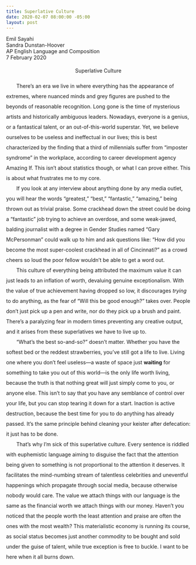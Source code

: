 ```yaml
---
title: Superlative Culture
date: 2020-02-07 08:00:00 -05:00
layout: post
---
```


<article>
<p>
Emil Sayahi<br>
Sandra Dunstan-Hoover<br>
AP English Language and Composition<br>
7 February 2020<br>
</p>

<p align="center" style="line-height: 2;">Superlative Culture</p>
<p style="line-height: 2;">
	&emsp;&emsp;There’s an era we live in where everything has the appearance of extremes, where nuanced minds and grey figures are pushed to the beyonds of reasonable recognition. Long gone is the time of mysterious artists and historically ambiguous leaders. Nowadays, everyone is a genius, or a fantastical talent, or an out-of-this-world superstar. Yet, we believe ourselves to be useless and ineffectual in our lives; this is best characterized by the finding that a third of millennials suffer from “imposter syndrome” in the workplace, according to career development agency Amazing If. This isn’t about statistics though, or what I can prove either. This is about what frustrates me to my core.<br>
	&emsp;&emsp;If you look at any interview about anything done by any media outlet, you will hear the words “greatest,” “best,” “fantastic,” “amazing,” being thrown out as trivial praise. Some crackhead down the street could be doing a “fantastic” job trying to achieve an overdose, and some weak-jawed, balding journalist with a degree in Gender Studies named “Gary McPersonman” could walk up to him and ask questions like: “How did you become the most super-coolest crackhead in all of Cincinnati?” as a crowd cheers so loud the poor fellow wouldn’t be able to get a word out.<br>
	&emsp;&emsp;This culture of everything being attributed the maximum value it can just leads to an inflation of worth, devaluing genuine exceptionalism. With the value of true achievement having dropped so low, it discourages <em>trying</em> to do anything, as the fear of “Will this be good enough?” takes over. People don’t just pick up a pen and write, nor do they pick up a brush and paint. There’s a paralyzing fear in modern times preventing any creative output, and it arises from these superlatives we have to live up to.<br>
	&emsp;&emsp;“What’s the best so-and-so?” doesn’t matter. Whether you have the softest bed or the reddest strawberries, you’ve still got a life to live. Living one where you don’t feel useless—a waste of space just <strong>waiting</strong> for something to take you out of this world—is the only life worth living, because the truth is that nothing great will just simply come to you, or anyone else. This isn’t to say that you have any semblance of control over your life, but you can stop tearing it down for a start. Inaction is active destruction, because the best time for you to do anything has already passed. It’s the same principle behind cleaning your keister after defecation: it just has to be done.<br>
	&emsp;&emsp;That’s why I’m sick of this superlative culture. Every sentence is riddled with euphemistic language aiming to disguise the fact that the attention being given to something is not proportional to the attention it deserves. It facilitates the mind-numbing stream of talentless celebrities and uneventful happenings which propagate through social media, because otherwise nobody would care. The value we attach things with our language is the same as the financial worth we attach things with our money. Haven’t you noticed that the people worth the least attention and praise are often the ones with the most wealth? This materialistic economy is running its course, as social status becomes just another commodity to be bought and sold under the guise of talent, while true exception is free to buckle. I want to be here when it all burns down.